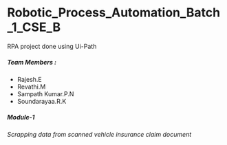 # Robotic_Process_Automation_Batch_1_CSE_B
RPA project done using Ui-Path



##### Team Members :
* Rajesh.E
* Revathi.M
* Sampath Kumar.P.N
* Soundarayaa.R.K


##### Module-1

###### Scrapping data from scanned vehicle insurance claim document 
